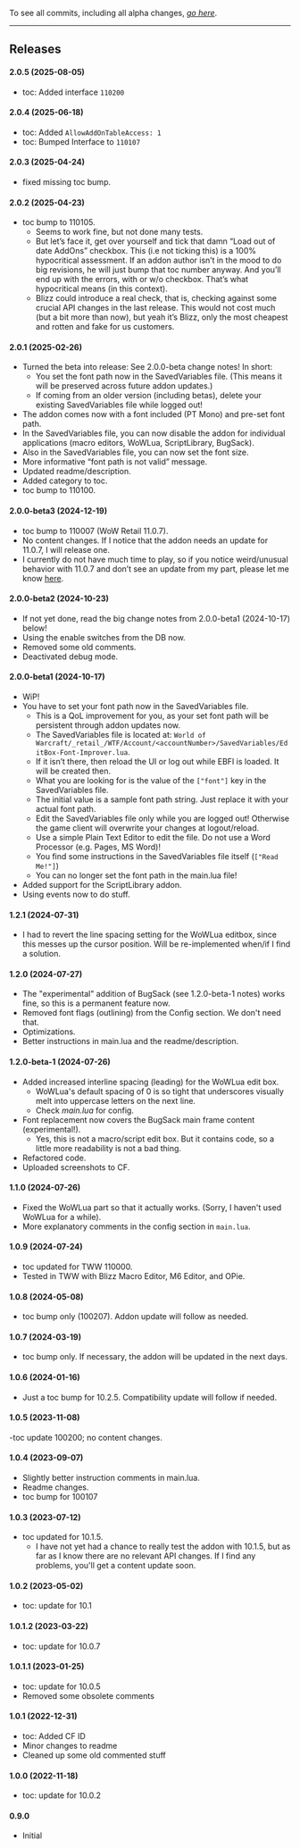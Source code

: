 To see all commits, including all alpha changes, [*go here*](https://github.com/tflo/EditBox-Font-Improver/commits/master/).

---

## Releases

#### 2.0.5 (2025-08-05)

- toc: Added interface `110200`

#### 2.0.4 (2025-06-18)

- toc: Added `AllowAddOnTableAccess: 1`
- toc: Bumped Interface to `110107`

#### 2.0.3 (2025-04-24)

- fixed missing toc bump.

#### 2.0.2 (2025-04-23)
- toc bump to 110105.
    - Seems to work fine, but not done many tests.
    - But let’s face it, get over yourself and tick that damn “Load out of date AddOns” checkbox. This (i.e not ticking this) is a 100% hypocritical assessment. If an addon author isn’t in the mood to do big revisions, he will just bump that toc number anyway. And you’ll end up with the errors, with or w/o checkbox. That’s what hypocritical means (in this context).
    - Blizz could introduce a real check, that is, checking against some crucial API changes in the last release. This would not cost much (but a bit more than now), but yeah it’s Blizz, only the most cheapest and rotten and fake for us customers.

#### 2.0.1 (2025-02-26)

- Turned the beta into release: See 2.0.0-beta change notes! In short:
    - You set the font path now in the SavedVariables file. (This means it will be preserved across future addon updates.)
    - If coming from an older version (including betas), delete your existing SavedVariables file while logged out!
- The addon comes now with a font included (PT Mono) and pre-set font path.
- In the SavedVariables file, you can now disable the addon for individual applications (macro editors, WoWLua, ScriptLibrary, BugSack).
- Also in the SavedVariables file, you can now set the font size.
- More informative “font path is not valid” message.
- Updated readme/description.
- Added category to toc.
- toc bump to 110100.

#### 2.0.0-beta3 (2024-12-19)

- toc bump to 110007 (WoW Retail 11.0.7).
- No content changes. If I notice that the addon needs an update for 11.0.7, I will release one.
- I currently do not have much time to play, so if you notice weird/unusual behavior with 11.0.7 and don’t see an update from my part, please let me know [here](https://github.com/tflo/EditBox-Font-Improver/issues).

#### 2.0.0-beta2 (2024-10-23)

- If not yet done, read the big change notes from 2.0.0-beta1 (2024-10-17) below!
- Using the enable switches from the DB now.
- Removed some old comments.
- Deactivated debug mode.

#### 2.0.0-beta1 (2024-10-17)

- WiP!
- You have to set your font path now in the SavedVariables file.
    - This is a QoL improvement for you, as your set font path will be persistent through addon updates now.
    - The SavedVariables file is located at: `World of Warcraft/_retail_/WTF/Account/<accountNumber>/SavedVariables/EditBox-Font-Improver.lua`.
    - If it isn’t there, then reload the UI or log out while EBFI is loaded. It will be created then.
    - What you are looking for is the value of the `["font"]` key in the SavedVariables file.
    - The initial value is a sample font path string. Just replace it with your actual font path.
    - Edit the SavedVariables file only while you are logged out! Otherwise the game client will overwrite your changes at logout/reload.
    - Use a simple Plain Text Editor to edit the file. Do not use a Word Processor (e.g. Pages, MS Word)!
    - You find some instructions in the SavedVariables file itself (`["Read Me!"]`)
    - You can no longer set the font path in the main.lua file!
- Added support for the ScriptLibrary addon.
- Using events now to do stuff.

#### 1.2.1 (2024-07-31)

- I had to revert the line spacing setting for the WoWLua editbox, since this messes up the cursor position. Will be re-implemented when/if I find a solution.

#### 1.2.0 (2024-07-27)

- The "experimental" addition of BugSack (see 1.2.0-beta-1 notes) works fine, so this is a permanent feature now.
- Removed font flags (outlining) from the Config section. We don't need that.
- Optimizations.
- Better instructions in main.lua and the readme/description.

#### 1.2.0-beta-1 (2024-07-26)

- Added increased interline spacing (leading) for the WoWLua edit box.
    - WoWLua's default spacing of 0 is so tight that underscores visually melt into uppercase letters on the next line.
    - Check *main.lua* for config.
- Font replacement now covers the BugSack main frame content (experimental!).
    - Yes, this is not a macro/script edit box. But it contains code, so a little more readability is not a bad thing.
- Refactored code.
- Uploaded screenshots to CF.

#### 1.1.0 (2024-07-26)

- Fixed the WoWLua part so that it actually works. (Sorry, I haven't used WoWLua for a while).
- More explanatory comments in the config section in `main.lua`.

#### 1.0.9 (2024-07-24)

- toc updated for TWW 110000.
- Tested in TWW with Blizz Macro Editor, M6 Editor, and OPie.

#### 1.0.8 (2024-05-08)

- toc bump only (100207). Addon update will follow as needed.

#### 1.0.7 (2024-03-19)

- toc bump only. If necessary, the addon will be updated in the next days.

#### 1.0.6 (2024-01-16)

- Just a toc bump for 10.2.5. Compatibility update will follow if needed.

#### 1.0.5 (2023-11-08)

-toc update 100200; no content changes.

#### 1.0.4 (2023-09-07)

- Slightly better instruction comments in main.lua.
- Readme changes.
- toc bump for 100107

#### 1.0.3 (2023-07-12)

- toc updated for 10.1.5.
  - I have not yet had a chance to really test the addon with 10.1.5, but as far as I know there are no relevant API changes. If I find any problems, you'll get a content update soon.

#### 1.0.2 (2023-05-02)

- toc: update for 10.1

#### 1.0.1.2 (2023-03-22)

- toc: update for 10.0.7

#### 1.0.1.1 (2023-01-25)

- toc: update for 10.0.5
- Removed some obsolete comments

#### 1.0.1 (2022-12-31)

- toc: Added CF ID
- Minor changes to readme
- Cleaned up some old commented stuff

#### 1.0.0 (2022-11-18)

- toc: update for 10.0.2

#### 0.9.0

- Initial
